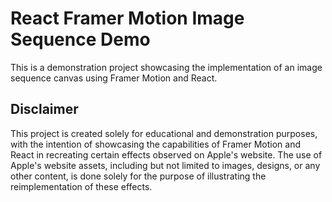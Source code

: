 # React Framer Motion Image Sequence Demo

This is a demonstration project showcasing the implementation of an image sequence canvas using Framer Motion and React.

## Disclaimer

This project is created solely for educational and demonstration purposes, with the intention of showcasing the capabilities of Framer Motion and React in recreating certain effects observed on Apple's website. The use of Apple's website assets, including but not limited to images, designs, or any other content, is done solely for the purpose of illustrating the reimplementation of these effects.
